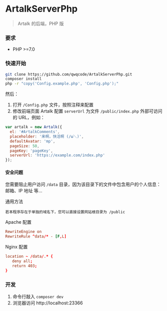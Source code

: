 # ArtalkServerPhp

> Artalk 的后端，PHP 版

### 要求

- PHP >=7.0

### 快速开始

```bash
git clone https://github.com/qwqcode/ArtalkServerPhp.git
composer install
php -r "copy('Config.example.php', 'Config.php');"
```

然后：

1. 打开 `/Config.php` 文件，按照注释来配置
2. 修改前端页面 Artalk 配置 `serverUrl` 为文件 `/public/index.php` 外部可访问的 URL，例如：

```js
var artalk = new Artalk({
  el: '#ArtalkComments',
  placeholder: '来啊，快活啊 (/ω＼)',
  defaultAvatar: 'mp',
  pageSize: 50,
  pageKey: 'pageKey',
  serverUrl: 'https://example.com/index.php'
});
```

#### 安全问题

您需要阻止用户访问 `/data` 目录，因为该目录下的文件中包含用户的个人信息：邮箱、IP 地址 等...

通用方法

```
若本程序存在于单独的域名下，您可以直接设置网站根目录为 /public
```

Apache 配置

```conf
RewriteEngine on
RewriteRule ^data/* - [F,L]
```

Nginx 配置

```conf
location ~ /data/.* {
   deny all;
   return 403;
}
```

### 开发

1. 命令行敲入 `composer dev`
2. 浏览器访问 http://localhost:23366
